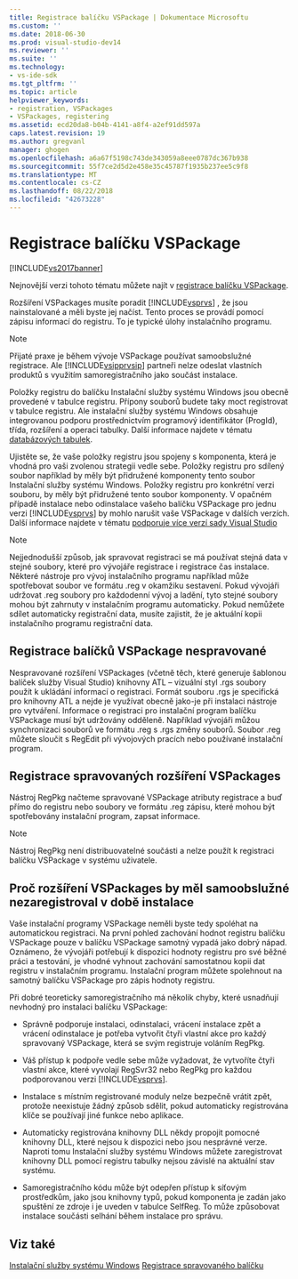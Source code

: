 ```yaml
---
title: Registrace balíčku VSPackage | Dokumentace Microsoftu
ms.custom: ''
ms.date: 2018-06-30
ms.prod: visual-studio-dev14
ms.reviewer: ''
ms.suite: ''
ms.technology:
- vs-ide-sdk
ms.tgt_pltfrm: ''
ms.topic: article
helpviewer_keywords:
- registration, VSPackages
- VSPackages, registering
ms.assetid: ecd20da8-b04b-4141-a8f4-a2ef91dd597a
caps.latest.revision: 19
ms.author: gregvanl
manager: ghogen
ms.openlocfilehash: a6a67f5198c743de343059a8eee0787dc367b938
ms.sourcegitcommit: 55f7ce2d5d2e458e35c45787f1935b237ee5c9f8
ms.translationtype: MT
ms.contentlocale: cs-CZ
ms.lasthandoff: 08/22/2018
ms.locfileid: "42673228"
---
```

# <a name="vspackage-registration"></a>Registrace balíčku VSPackage
[!INCLUDE[vs2017banner](../../includes/vs2017banner.md)]

Nejnovější verzi tohoto tématu můžete najít v [registrace balíčku VSPackage](https://docs.microsoft.com/visualstudio/extensibility/internals/vspackage-registration).  
  
Rozšíření VSPackages musíte poradit [!INCLUDE[vsprvs](../../includes/vsprvs-md.md)] , že jsou nainstalované a měli byste jej načíst. Tento proces se provádí pomocí zápisu informací do registru. To je typické úlohy instalačního programu.  
  
> [!NOTE]
>  Přijaté praxe je během vývoje VSPackage používat samoobslužné registrace. Ale [!INCLUDE[vsipprvsip](../../includes/vsipprvsip-md.md)] partneři nelze odeslat vlastních produktů s využitím samoregistračního jako součást instalace.  
  
 Položky registru do balíčku Instalační služby systému Windows jsou obecně provedené v tabulce registru. Přípony souborů budete taky moct registrovat v tabulce registru. Ale instalační služby systému Windows obsahuje integrovanou podporu prostřednictvím programový identifikátor (ProgId), třída, rozšíření a operaci tabulky. Další informace najdete v tématu [databázových tabulek](http://msdn.microsoft.com/library/aa368259\(VS.85\).aspx).  
  
 Ujistěte se, že vaše položky registru jsou spojeny s komponenta, která je vhodná pro vaši zvolenou strategii vedle sebe. Položky registru pro sdílený soubor například by měly být přidružené komponenty tento soubor Instalační služby systému Windows. Položky registru pro konkrétní verzi souboru, by měly být přidružené tento soubor komponenty. V opačném případě instalace nebo odinstalace vašeho balíčku VSPackage pro jednu verzi [!INCLUDE[vsprvs](../../includes/vsprvs-md.md)] by mohlo narušit vaše VSPackage v dalších verzích. Další informace najdete v tématu [podporuje více verzí sady Visual Studio](../../extensibility/supporting-multiple-versions-of-visual-studio.md)  
  
> [!NOTE]
>  Nejjednodušší způsob, jak spravovat registraci se má používat stejná data v stejné soubory, které pro vývojáře registrace i registrace čas instalace. Některé nástroje pro vývoj instalačního programu například může spotřebovat soubor ve formátu .reg v okamžiku sestavení. Pokud vývojáři udržovat .reg soubory pro každodenní vývoj a ladění, tyto stejné soubory mohou být zahrnuty v instalačním programu automaticky. Pokud nemůžete sdílet automaticky registrační data, musíte zajistit, že je aktuální kopii instalačního programu registrační data.  
  
## <a name="registering-unmanaged-vspackages"></a>Registrace balíčků VSPackage nespravované  
 Nespravované rozšíření VSPackages (včetně těch, které generuje šablonou balíček služby Visual Studio) knihovny ATL – vizuální styl .rgs soubory použít k ukládání informací o registraci. Formát souboru .rgs je specifická pro knihovny ATL a nejde je využívat obecně jako-je při instalaci nástroje pro vytváření. Informace o registraci pro instalační program balíčku VSPackage musí být udržovány odděleně. Například vývojáři můžou synchronizaci souborů ve formátu .reg s .rgs změny souborů. Soubor .reg můžete sloučit s RegEdit při vývojových pracích nebo používané instalační program.  
  
## <a name="registering-managed-vspackages"></a>Registrace spravovaných rozšíření VSPackages  
 Nástroj RegPkg načteme spravované VSPackage atributy registrace a buď přímo do registru nebo soubory ve formátu .reg zápisu, které mohou být spotřebovány instalační program, zapsat informace.  
  
> [!NOTE]
>  Nástroj RegPkg není distribuovatelné součásti a nelze použít k registraci balíčku VSPackage v systému uživatele.  
  
## <a name="why-vspackages-should-not-self-register-at-install-time"></a>Proč rozšíření VSPackages by měl samoobslužné nezaregistroval v době instalace  
 Vaše instalační programy VSPackage neměli byste tedy spoléhat na automatickou registraci. Na první pohled zachování hodnot registru balíčku VSPackage pouze v balíčku VSPackage samotný vypadá jako dobrý nápad. Oznámeno, že vývojáři potřebují k dispozici hodnoty registru pro své běžné práci a testování, je vhodné vyhnout zachování samostatnou kopii dat registru v instalačním programu. Instalační program můžete spolehnout na samotný balíčku VSPackage pro zápis hodnoty registru.  
  
 Při dobré teoreticky samoregistračního má několik chyby, které usnadňují nevhodný pro instalaci balíčku VSPackage:  
  
-   Správně podporuje instalaci, odinstalaci, vrácení instalace zpět a vrácení odinstalace je potřeba vytvořit čtyři vlastní akce pro každý spravovaný VSPackage, která se svým registruje voláním RegPkg.  
  
-   Váš přístup k podpoře vedle sebe může vyžadovat, že vytvoříte čtyři vlastní akce, které vyvolají RegSvr32 nebo RegPkg pro každou podporovanou verzi [!INCLUDE[vsprvs](../../includes/vsprvs-md.md)].  
  
-   Instalace s místním registrované moduly nelze bezpečně vrátit zpět, protože neexistuje žádný způsob sdělit, pokud automaticky registrována klíče se používají jiné funkce nebo aplikace.  
  
-   Automaticky registrována knihovny DLL někdy propojit pomocné knihovny DLL, které nejsou k dispozici nebo jsou nesprávné verze. Naproti tomu Instalační služby systému Windows můžete zaregistrovat knihovny DLL pomocí registru tabulky nejsou závislé na aktuální stav systému.  
  
-   Samoregistračního kódu může být odepřen přístup k síťovým prostředkům, jako jsou knihovny typů, pokud komponenta je zadán jako spuštění ze zdroje i je uveden v tabulce SelfReg. To může způsobovat instalace součásti selhání během instalace pro správu.  
  
## <a name="see-also"></a>Viz také  
 [Instalační služby systému Windows](http://msdn.microsoft.com/library/cc185688\(VS.85\).aspx)   
 [Registrace spravovaného balíčku](http://msdn.microsoft.com/en-us/f69e0ea3-6a92-4639-8ca9-4c9c210e58a1)

